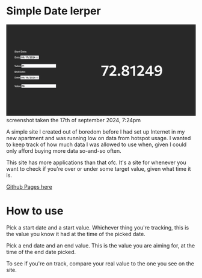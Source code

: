 # Simple Date lerper

![screenshot](./screenshot.png)
screenshot taken the 17th of september 2024, 7:24pm

A simple site I created out of boredom before I had set up Internet in my new apartment and was running low on data from hotspot usage. I wanted to keep track of how much data I was allowed to use when, given I could only afford buying more data so-and-so often. 

This site has more applications than that ofc. It's a site for whenever you want to check if you're over or under some target value, given what time it is.

[Github Pages here](https://edvid.github.io/date-lerp/)

# How to use

Pick a start date and a start value. Whichever thing you're tracking, this is the value you know it had at the time of the picked date.

Pick a end date and an end value. This is the value you are aiming for, at the time of the end date picked.

To see if you're on track, compare your real value to the one you see on the site.
